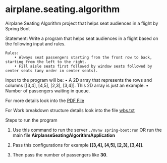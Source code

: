 # airplane.seating.algorithm
Airplane Seating Algorithm project that helps seat audiences in a flight by Spring Boot

Statement:
    Write a program that helps seat audiences in a flight based on the following input and rules.

    Rules:
        • Always seat passengers starting from the front row to back, starting from the left to the right.
        • Fill aisle seats first followed by window seats followed by center seats (any order in center seats).
        
Input to the program will be:
    • A 2D array that represents the rows and columns [[3,4], [4,5], [2,3], [3,4]]. This 2D array is just an example. 
    • Number of passengers waiting in queue.

For more details look into the [PDF File](https://github.com/dineshmahesh/airplane.seating.algorithm/blob/main/0-Dev-Airplane-SS.pdf)

For Work breakdown structure details look into the file [wbs.txt](https://github.com/dineshmahesh/airplane.seating.algorithm/blob/main/wbs.txt)
    
Steps to run the program

1. Use this command to run the server
   `./mvnw spring-boot:run`
            OR
   run the main file **AirplanseSeatingAlgorithmApplication**

2. Pass this configurations for example **[[3,4], [4,5], [2,3], [3,4]]**.
3. Then pass the number of passengers like **30**.
